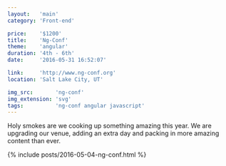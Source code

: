 ```yaml
---
layout:   'main'
category: 'Front-end'

price:    '$1200'
title:    'Ng-Conf'
theme:    'angular'
duration: '4th - 6th'
date:     '2016-05-31 16:52:07'

link:     'http://www.ng-conf.org'
location: 'Salt Lake City, UT'

img_src:       'ng-conf'
img_extension: 'svg'
tags:          'ng-conf angular javascript'
---
```


Holy smokes are we cooking up something amazing this year. We are upgrading our venue, adding an extra day and packing in more amazing content than ever.

{% include posts/2016-05-04-ng-conf.html %}
